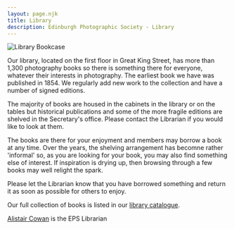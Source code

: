 ```yaml
---
layout: page.njk
title: Library
description: Edinburgh Photographic Society - Library
---
```


<img src="/assets/images/facilities/library-bookcase.webp" alt="Library Bookcase" title="Library Bookcase - Photo by Ian Sommerville" class="pl-4 not-prose rounded sm:float-right h-96">

Our library, located on the first floor in Great King Street, has more than 1,300 photography books so there is something there for everyone, whatever their interests in photography. The earliest book we have was published in 1854. We regularly add new work to the collection and have a number of signed editions.

The majority of books are housed in the cabinets in the library or on the tables but historical publications and some of the more fragile editions are shelved in the Secretary's office. Please contact the Librarian if you would like to look at them.

The books are there for your enjoyment and members may borrow a book at any time. Over the years, the shelving arrangement has becomne rather 'informal' so, as you are looking for your book, you may also find something else of interest. If inspiration is drying up, then browsing through a few books may well relight the spark.

Please let the Librarian know that you have borrowed something and return it as soon as possible for others to enjoy.

Our full collection of books is listed in our [library catalogue](https://www.dropbox.com/scl/fi/k4rnctf7ocqerwhm80mdq/EPS-Photography-Catalogue-January-19-Master-Rev-1.pdf?rlkey=815gm4p0o28h8o4c87rsdaqlb&dl=0).

[Alistair Cowan](mailto:librarian@edinburghphotographicsociety.co.uk) is the EPS Librarian
